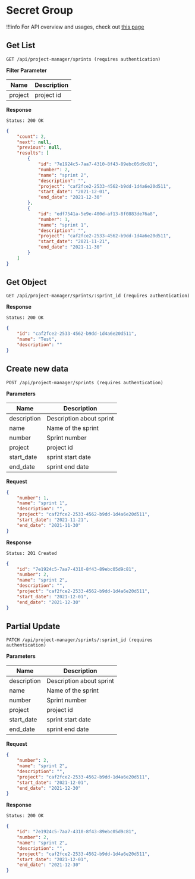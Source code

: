 # Secret Group

!!!info
    For API overview and usages, check out [this page](0-overview.md)

## Get List

```
GET /api/project-manager/sprints (requires authentication)
```

**Filter Parameter**

Name     | Description
---------|-------------------------------------
project | project id


**Response**
```
Status: 200 OK
```
```json
{
    "count": 2,
    "next": null,
    "previous": null,
    "results": [
        {
            "id": "7e1924c5-7aa7-4310-8f43-89ebc05d9c81",
            "number": 2,
            "name": "sprint 2",
            "description": "",
            "project": "caf2fce2-2533-4562-b9dd-1d4a6e20d511",
            "start_date": "2021-12-01",
            "end_date": "2021-12-30"
        },
        {
            "id": "edf7541a-5e9e-400d-af13-8f0883de76a8",
            "number": 1,
            "name": "sprint 1",
            "description": "",
            "project": "caf2fce2-2533-4562-b9dd-1d4a6e20d511",
            "start_date": "2021-11-21",
            "end_date": "2021-11-30"
        }
    ]
}
```

## Get Object

```
GET /api/project-manager/sprints/:sprint_id (requires authentication)
```

**Response**
```
Status: 200 OK
```
```json
{
    "id": "caf2fce2-2533-4562-b9dd-1d4a6e20d511",
    "name": "Test",
    "description": ""
}
```


## Create new data

```
POST /api/project-manager/sprints (requires authentication)
```

**Parameters**

Name     | Description
---------|-------------------------------------
description | Description about sprint
name | Name of the sprint
number | Sprint number
project | project id
start_date | sprint start date
end_date | sprint end date

**Request**
```json
{
    "number": 1,
    "name": "sprint 1",
    "description": "",
    "project": "caf2fce2-2533-4562-b9dd-1d4a6e20d511",
    "start_date": "2021-11-21",
    "end_date": "2021-11-30"
}
```

**Response**
```
Status: 201 Created
```
```json
{
    "id": "7e1924c5-7aa7-4310-8f43-89ebc05d9c81",
    "number": 2,
    "name": "sprint 2",
    "description": "",
    "project": "caf2fce2-2533-4562-b9dd-1d4a6e20d511",
    "start_date": "2021-12-01",
    "end_date": "2021-12-30"
}
```


## Partial Update

```
PATCH /api/project-manager/sprints/:sprint_id (requires authentication)
```

**Parameters**

Name     | Description
---------|-------------------------------------
description | Description about sprint
name | Name of the sprint
number | Sprint number
project | project id
start_date | sprint start date
end_date | sprint end date

**Request**
```json
{
    "number": 2,
    "name": "sprint 2",
    "description": "",
    "project": "caf2fce2-2533-4562-b9dd-1d4a6e20d511",
    "start_date": "2021-12-01",
    "end_date": "2021-12-30"
}
```

**Response**
```
Status: 200 OK
```
```json
{
    "id": "7e1924c5-7aa7-4310-8f43-89ebc05d9c81",
    "number": 2,
    "name": "sprint 2",
    "description": "",
    "project": "caf2fce2-2533-4562-b9dd-1d4a6e20d511",
    "start_date": "2021-12-01",
    "end_date": "2021-12-30"
}
```
